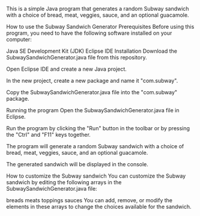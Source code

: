 This is a simple Java program that generates a random Subway sandwich with a choice of bread, meat, veggies, sauce, and an optional guacamole.

How to use the Subway Sandwich Generator
Prerequisites
Before using this program, you need to have the following software installed on your computer:

Java SE Development Kit (JDK)
Eclipse IDE
Installation
Download the SubwaySandwichGenerator.java file from this repository.

Open Eclipse IDE and create a new Java project.

In the new project, create a new package and name it "com.subway".

Copy the SubwaySandwichGenerator.java file into the "com.subway" package.

Running the program
Open the SubwaySandwichGenerator.java file in Eclipse.

Run the program by clicking the "Run" button in the toolbar or by pressing the "Ctrl" and "F11" keys together.

The program will generate a random Subway sandwich with a choice of bread, meat, veggies, sauce, and an optional guacamole.

The generated sandwich will be displayed in the console.

How to customize the Subway sandwich
You can customize the Subway sandwich by editing the following arrays in the SubwaySandwichGenerator.java file:

breads
meats
toppings
sauces
You can add, remove, or modify the elements in these arrays to change the choices available for the sandwich.
